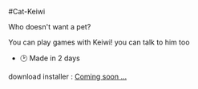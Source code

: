 #Cat-Keiwi

Who doesn't want a pet?

You can play games with Keiwi!
you can talk to him too

- 🕑 Made in 2 days


download installer : 
<a href="https://google.com">Coming soon ... </a>
